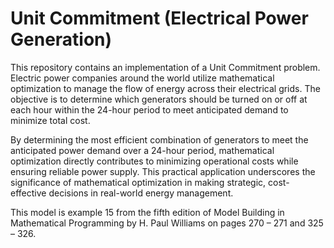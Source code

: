 # Unit Commitment (Electrical Power Generation)

This repository contains an implementation of a Unit Commitment problem. Electric power companies around the world utilize mathematical optimization to manage the flow of energy across their electrical grids. The objective is to determine which generators should be turned on or off at each hour within the 24-hour period to meet anticipated demand to minimize total cost.

By determining the most efficient combination of generators to meet the anticipated power demand over a 24-hour period, mathematical optimization directly contributes to minimizing operational costs while ensuring reliable power supply. This practical application underscores the significance of mathematical optimization in making strategic, cost-effective decisions in real-world energy management.

This model is example 15 from the fifth edition of Model Building in Mathematical Programming by H. Paul Williams on pages 270 – 271 and 325 – 326.

